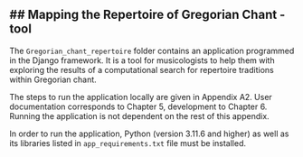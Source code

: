 ## ## Mapping the Repertoire of Gregorian Chant - tool

The `Gregorian_chant_repertoire` folder contains an application programmed in the Django framework. It is a tool for musicologists to help them with exploring the results of a computational search for repertoire traditions within Gregorian chant.

The steps to run the application locally are given in Appendix A2. User documentation corresponds to Chapter 5, development to Chapter 6. Running the application is not dependent on the rest of this appendix.

In order to run the application, Python (version 3.11.6 and higher) as well as its libraries listed in `app_requirements.txt` file must be installed.